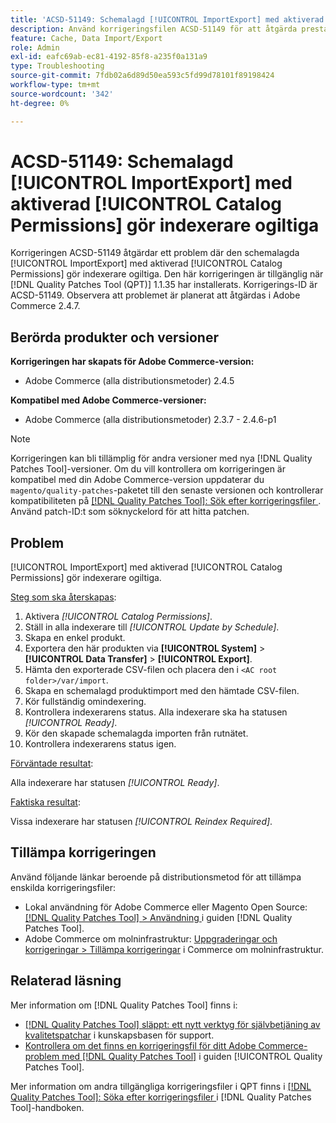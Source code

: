 ```yaml
---
title: 'ACSD-51149: Schemalagd [!UICONTROL ImportExport] med aktiverad [!UICONTROL Catalog Permissions] gör indexerare ogiltiga'
description: Använd korrigeringsfilen ACSD-51149 för att åtgärda prestandaproblemet i Adobe Commerce där den schemalagda [!UICONTROL ImportExport] med aktiverad [!UICONTROL Catalog Permissions] gör indexerare ogiltiga.
feature: Cache, Data Import/Export
role: Admin
exl-id: eafc69ab-ec81-4192-85f8-a235f0a131a9
type: Troubleshooting
source-git-commit: 7fdb02a6d89d50ea593c5fd99d78101f89198424
workflow-type: tm+mt
source-wordcount: '342'
ht-degree: 0%

---
```


# ACSD-51149: Schemalagd [!UICONTROL ImportExport] med aktiverad [!UICONTROL Catalog Permissions] gör indexerare ogiltiga

Korrigeringen ACSD-51149 åtgärdar ett problem där den schemalagda [!UICONTROL ImportExport] med aktiverad [!UICONTROL Catalog Permissions] gör indexerare ogiltiga. Den här korrigeringen är tillgänglig när [!DNL Quality Patches Tool (QPT)] 1.1.35 har installerats. Korrigerings-ID är ACSD-51149. Observera att problemet är planerat att åtgärdas i Adobe Commerce 2.4.7.

## Berörda produkter och versioner

**Korrigeringen har skapats för Adobe Commerce-version:**

* Adobe Commerce (alla distributionsmetoder) 2.4.5

**Kompatibel med Adobe Commerce-versioner:**

* Adobe Commerce (alla distributionsmetoder) 2.3.7 - 2.4.6-p1

>[!NOTE]
>
>Korrigeringen kan bli tillämplig för andra versioner med nya [!DNL Quality Patches Tool]-versioner. Om du vill kontrollera om korrigeringen är kompatibel med din Adobe Commerce-version uppdaterar du `magento/quality-patches`-paketet till den senaste versionen och kontrollerar kompatibiliteten på [[!DNL Quality Patches Tool]: Sök efter korrigeringsfiler ](https://experienceleague.adobe.com/tools/commerce-quality-patches/index.html). Använd patch-ID:t som söknyckelord för att hitta patchen.

## Problem

[!UICONTROL ImportExport] med aktiverad [!UICONTROL Catalog Permissions] gör indexerare ogiltiga.

<u>Steg som ska återskapas</u>:

1. Aktivera *[!UICONTROL Catalog Permissions]*.
1. Ställ in alla indexerare till *[!UICONTROL Update by Schedule]*.
1. Skapa en enkel produkt.
1. Exportera den här produkten via **[!UICONTROL System]** > **[!UICONTROL Data Transfer]** > **[!UICONTROL Export]**.
1. Hämta den exporterade CSV-filen och placera den i `<AC root folder>/var/import`.
1. Skapa en schemalagd produktimport med den hämtade CSV-filen.
1. Kör fullständig omindexering.
1. Kontrollera indexerarens status. Alla indexerare ska ha statusen *[!UICONTROL Ready]*.
1. Kör den skapade schemalagda importen från rutnätet.
1. Kontrollera indexerarens status igen.

<u>Förväntade resultat</u>:

Alla indexerare har statusen *[!UICONTROL Ready]*.

<u>Faktiska resultat</u>:

Vissa indexerare har statusen *[!UICONTROL Reindex Required]*.

## Tillämpa korrigeringen

Använd följande länkar beroende på distributionsmetod för att tillämpa enskilda korrigeringsfiler:

* Lokal användning för Adobe Commerce eller Magento Open Source: [[!DNL Quality Patches Tool] > Användning ](/help/tools/quality-patches-tool/usage.md) i guiden [!DNL Quality Patches Tool].
* Adobe Commerce om molninfrastruktur: [Uppgraderingar och korrigeringar > Tillämpa korrigeringar](https://experienceleague.adobe.com/docs/commerce-cloud-service/user-guide/develop/upgrade/apply-patches.html) i Commerce om molninfrastruktur.

## Relaterad läsning

Mer information om [!DNL Quality Patches Tool] finns i:

* [[!DNL Quality Patches Tool] släppt: ett nytt verktyg för självbetjäning av kvalitetspatchar](https://experienceleague.adobe.com/en/docs/commerce-operations/tools/quality-patches-tool/quality-patches-tool-to-self-serve-quality-patches) i kunskapsbasen för support.
* [Kontrollera om det finns en korrigeringsfil för ditt Adobe Commerce-problem med  [!DNL Quality Patches Tool]](/help/tools/quality-patches-tool/patches-available-in-qpt/check-patch-for-magento-issue-with-magento-quality-patches.md) i guiden [!UICONTROL Quality Patches Tool].


Mer information om andra tillgängliga korrigeringsfiler i QPT finns i [[!DNL Quality Patches Tool]: Söka efter korrigeringsfiler ](https://experienceleague.adobe.com/tools/commerce-quality-patches/index.html) i [!DNL Quality Patches Tool]-handboken.
